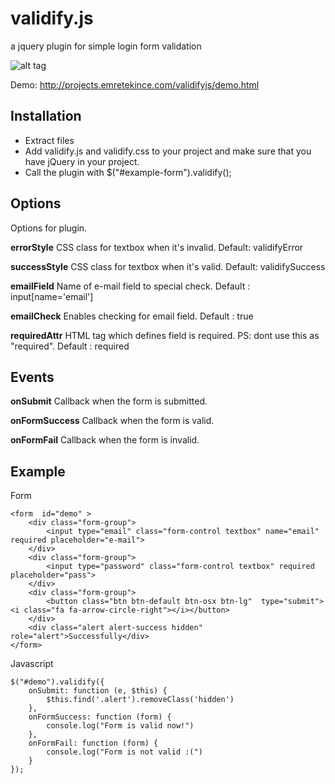 # validify.js
a jquery plugin for simple login form validation

![alt tag](https://raw.github.com/emretekince/validify.js/master/cover.jpg)

Demo: http://projects.emretekince.com/validifyjs/demo.html

## Installation

* Extract files
* Add validify.js and validify.css to your project and make sure that you have jQuery in your project.
* Call the plugin with $("#example-form").validify();

## Options

Options for plugin.

**errorStyle** CSS class for textbox when it's invalid. 
Default: validifyError

**successStyle** CSS class for textbox when it's valid. 
Default: validifySuccess

**emailField** Name of e-mail field to special check. 
Default : input[name='email']

**emailCheck** Enables checking for email field.
Default : true

**requiredAttr** HTML tag which defines field is required. PS: dont use this as "required". 
Default : required

## Events

**onSubmit** Callback when the form is submitted.

**onFormSuccess** Callback when the form is valid.

**onFormFail** Callback when the form is invalid.

## Example

Form

```
<form  id="demo" >
	<div class="form-group">
		<input type="email" class="form-control textbox" name="email" required placeholder="e-mail">
	</div>
	<div class="form-group">
		<input type="password" class="form-control textbox" required placeholder="pass">
	</div>
	<div class="form-group">
		<button class="btn btn-default btn-osx btn-lg"  type="submit"><i class="fa fa-arrow-circle-right"></i></button>
	</div>
	<div class="alert alert-success hidden" role="alert">Successfully</div>
</form>
```

Javascript
```
$("#demo").validify({
	onSubmit: function (e, $this) {
		$this.find('.alert').removeClass('hidden')
	},
	onFormSuccess: function (form) {
		console.log("Form is valid now!")
	},
	onFormFail: function (form) {
		console.log("Form is not valid :(")
	}
});
```
